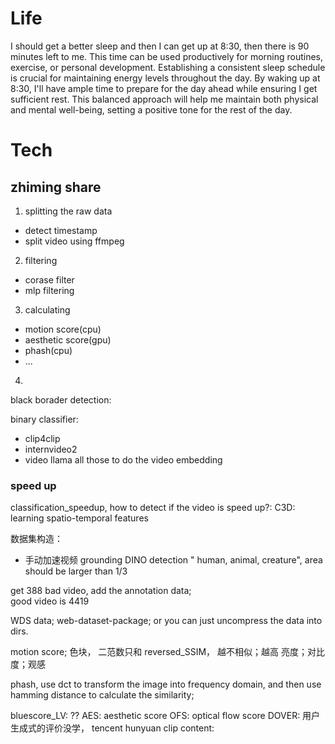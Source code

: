 # Life
I should get a better sleep and then I can get up at 8:30, then there is 90 minutes left to me. This time can be used productively for morning routines, exercise, or personal development. Establishing a consistent sleep schedule is crucial for maintaining energy levels throughout the day. By waking up at 8:30, I'll have ample time to prepare for the day ahead while ensuring I get sufficient rest. This balanced approach will help me maintain both physical and mental well-being, setting a positive tone for the rest of the day.


# Tech 
## zhiming share

1. splitting the raw data
- detect timestamp
- split video using ffmpeg
2. filtering
- corase filter
- mlp filtering
3. calculating
- motion score(cpu)
- aesthetic score(gpu)
- phash(cpu)
- ...
4. 




black borader detection:


binary classifier:
- clip4clip
- internvideo2
- video llama 
all those to do the video embedding



### speed up
classification_speedup, how to detect if the video is speed up?:
C3D:  
learning spatio-temporal features

数据集构造：
- 手动加速视频
grounding DINO detection " human, animal, creature", area should be larger than 1/3

get 388 bad video, add the annotation data;  
good video is 4419





WDS data;
web-dataset-package;
or
you can just uncompress the data into dirs.












motion score; 色块， 二范数只和
reversed_SSIM， 越不相似；越高
亮度；对比度；观感

phash, use dct to transform the image into frequency domain, and then use hamming distance to calculate the similarity;


bluescore_LV: ??
AES: aesthetic score
OFS: optical flow score
DOVER: 用户生成式的评价没学， tencent hunyuan
clip content:






